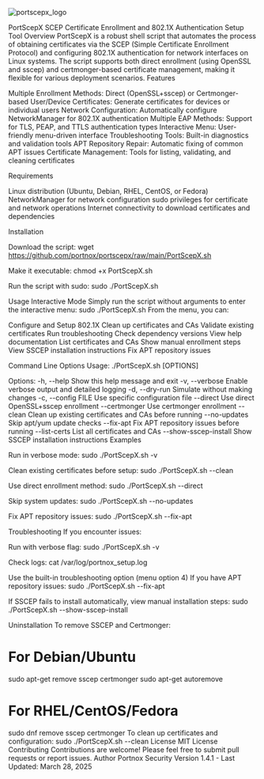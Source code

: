

![portscepx_logo](https://github.com/user-attachments/assets/80520eed-b422-411e-8a85-09873c1e4c1d)



PortScepX
SCEP Certificate Enrollment and 802.1X Authentication Setup Tool
Overview
PortScepX is a robust shell script that automates the process of obtaining certificates via the SCEP (Simple Certificate Enrollment Protocol) and configuring 802.1X authentication for network interfaces on Linux systems. The script supports both direct enrollment (using OpenSSL and sscep) and certmonger-based certificate management, making it flexible for various deployment scenarios.
Features

Multiple Enrollment Methods: Direct (OpenSSL+sscep) or Certmonger-based
User/Device Certificates: Generate certificates for devices or individual users
Network Configuration: Automatically configure NetworkManager for 802.1X authentication
Multiple EAP Methods: Support for TLS, PEAP, and TTLS authentication types
Interactive Menu: User-friendly menu-driven interface
Troubleshooting Tools: Built-in diagnostics and validation tools
APT Repository Repair: Automatic fixing of common APT issues
Certificate Management: Tools for listing, validating, and cleaning certificates

Requirements

Linux distribution (Ubuntu, Debian, RHEL, CentOS, or Fedora)
NetworkManager for network configuration
sudo privileges for certificate and network operations
Internet connectivity to download certificates and dependencies

Installation

Download the script:
wget https://github.com/portnox/portscepx/raw/main/PortScepX.sh

Make it executable:
chmod +x PortScepX.sh

Run the script with sudo:
sudo ./PortScepX.sh


Usage
Interactive Mode
Simply run the script without arguments to enter the interactive menu:
sudo ./PortScepX.sh
From the menu, you can:

Configure and Setup 802.1X
Clean up certificates and CAs
Validate existing certificates
Run troubleshooting
Check dependency versions
View help documentation
List certificates and CAs
Show manual enrollment steps
View SSCEP installation instructions
Fix APT repository issues

Command Line Options
Usage: ./PortScepX.sh [OPTIONS]

Options:
  -h, --help           Show this help message and exit
  -v, --verbose        Enable verbose output and detailed logging
  -d, --dry-run        Simulate without making changes
  -c, --config FILE    Use specific configuration file
  --direct             Use direct OpenSSL+sscep enrollment
  --certmonger         Use certmonger enrollment
  --clean              Clean up existing certificates and CAs before running
  --no-updates         Skip apt/yum update checks
  --fix-apt            Fix APT repository issues before running
  --list-certs         List all certificates and CAs
  --show-sscep-install Show SSCEP installation instructions
Examples

Run in verbose mode:
sudo ./PortScepX.sh -v

Clean existing certificates before setup:
sudo ./PortScepX.sh --clean

Use direct enrollment method:
sudo ./PortScepX.sh --direct

Skip system updates:
sudo ./PortScepX.sh --no-updates

Fix APT repository issues:
sudo ./PortScepX.sh --fix-apt


Troubleshooting
If you encounter issues:

Run with verbose flag:
sudo ./PortScepX.sh -v

Check logs:
cat /var/log/portnox_setup.log

Use the built-in troubleshooting option (menu option 4)
If you have APT repository issues:
sudo ./PortScepX.sh --fix-apt

If SSCEP fails to install automatically, view manual installation steps:
sudo ./PortScepX.sh --show-sscep-install


Uninstallation
To remove SSCEP and Certmonger:
# For Debian/Ubuntu
sudo apt-get remove sscep certmonger
sudo apt-get autoremove

# For RHEL/CentOS/Fedora
sudo dnf remove sscep certmonger
To clean up certificates and configuration:
sudo ./PortScepX.sh --clean
License
MIT License
Contributing
Contributions are welcome! Please feel free to submit pull requests or report issues.
Author
Portnox Security
Version
1.4.1 - Last Updated: March 28, 2025
